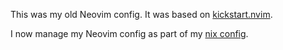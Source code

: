 This was my old Neovim config. It was based on [kickstart.nvim](https://github.com/nvim-lua/kickstart.nvim).

I now manage my Neovim config as part of my [nix config](https://github.com/kristianfreeman/computer).
